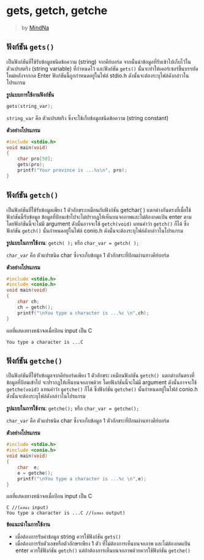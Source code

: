 # gets, getch, getche #
> by [MindNa](https://github.com/MindNa)

## ฟังก์ชัน `gets()` ##
เป็นฟังก์ชันที่ใช้รับข้อมูลชนิดข้อความ (string) จากคีย์บอร์ด จากนั้นนำข้อมูลที่รับเข้าไปเก็บไว้ในตัวแปรสตริง (string  variable) ที่กำหนดไว้ และฟังก์ชัน `gets()`
นั้นจะทำให้เคอร์เซอร์ขึ้นบรรทัดใหม่หลังจากกด Enter ฟังก์ชันนี้ถูกกำหนดอยู่ในไฟล์ stdio.h ดังนั้นจะต้องระบุไฟล์ดังกล่าวในโปรแกรม

**รูปแบบการใช้งานฟังก์ชัน**
```c
gets(string_var);
```

`string_var` คือ ตัวแปรสตริง ซึ่งจะใช้เก็บข้อมูลชนิดข้อความ (string  constant)

**ตัวอย่างโปรแกรม**
```c
#include <stdio.h>       
void main(void)
{
    char pro[50];
    gets(pro);
    printf("Your province is ...%s\n", pro);          
}
```

## ฟังก์ชัน `getch()` ##
เป็นฟังก์ชันที่ใช้รับข้อมูลเพียง 1 ตัวอักขระเหมือนกับฟังก์ชัน getchar( ) แตกต่างกันตรงที่เมื่อใช้ฟังก์ชันนี้รับข้อมูล ข้อมูลที่ป้อนเข้าไปจะไม่ปรากฏให้เห็นบนจอภาพและไม่ต้องกดแป้น enter ตาม
โดยฟังก์ชันนี้จะไม่มี argument ดังนั้นอาจจะใช้ `getch(void)` แทนคำว่า `getch()` ก็ได้ ซึ่งฟังก์ชัน `getch()` นั้นกำหนดอยู่ในไฟล์ conio.h
ดังนั้นจะต้องระบุไฟล์ดังกล่าวในโปรแกรม

**รูปแบบในการใช้งาน**:      `getch( );`     หรือ     `char_var = getch( );`

`char_var` คือ ตัวแปรชนิด char ซึ่งจะเก็บข้อมูล 1 ตัวอักขระที่ป้อนผ่านทางคีย์บอร์ด

**ตัวอย่างโปรแกรม**
```c
#include <stdio.h>
#include <conio.h>
void main(void)
{
    char ch;
    ch = getch();
    printf("\nYou type a character is ...%c \n",ch);
}
```

ผลที่แสดงทางหน้าจอเมื่อป้อน input เป็น C
```
You type a character is ...C
```

## ฟังก์ชัน `getche()` ##
เป็นฟังก์ชันที่ใช้รับข้อมูลจากคีย์บอร์ดเพียง 1 ตัวอักขระ เหมือนฟังก์ชัน `getch() `แตกต่างกันตรงที่ข้อมูลที่ป้อนเข้าไป จะปรากฏให้เห็นบนจอภาพด้วย โดยฟังก์ชันนี้จะไม่มี argument
ดังนั้นอาจจะใช้ `getche(void)` แทนคำว่า `getche()` ก็ได้  ซึ่งฟังก์ชัน `getche()` นั้นกำหนดอยู่ในไฟล์ conio.h ดังนั้นจะต้องระบุไฟล์ดังกล่าวในโปรแกรม

**รูปแบบในการใช้งาน**: `getche();` หรือ `char_var = getche();`

`char_var` คือ ตัวแปรชนิด char ซึ่งจะเก็บข้อมูล 1 ตัวอักขระที่ป้อนผ่านทางคีย์บอร์ด

**ตัวอย่างโปรแกรม**
```c
#include <stdio.h>
#include <conio.h>
void main(void)
{
    char  e;
    e = getche();
    printf("\nYou type a character is ...%c \n",e);
}
```
ผลที่แสดงทางหน้าจอเมื่อป้อน input เป็น C
```
C //(แสดง input)
You type a character is ...C //(แสดง output)
```

**ข้อแนะนำในการใช้งาน**
-   เมื่อต้องการรับค่าข้อมูล string ควรใช้ฟังก์ชัน `gets()`
-   เมื่อต้องการรับตัวเลขหรือตัวอักษรเพียง 1 ตัว ที่ไม่ต้องการเห็นบนจอภาพ และไม่ต้องกดแป้น enter ควรใช้ฟังก์ชัน `getch()`
แต่ถ้าต้องการเห็นบนจอภาพด้วยควรใช้ฟังก์ชัน `getche()`

